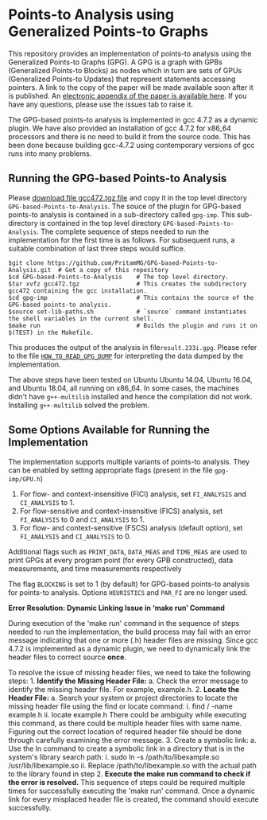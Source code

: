 Points-to Analysis using Generalized Points-to Graphs
======================================================
This repository provides an implementation of points-to analysis using the Generalized Points-to Graphs (GPG). A GPG is a graph with GPBs (Generalized Points-to Blocks) as nodes which in turn are sets of GPUs (Generalized Points-to Updates) that represent statements accessing pointers. A link to the copy of the paper will be made available soon after it is published. An [electronic appendix of the paper is available here](appendix-gpg-pta-v4.pdf). If you have any questions, please use the issues tab to raise it.

The GPG-based points-to analysis is implemented in gcc 4.7.2 as a dynamic plugin. We have also provided an installation of gcc 4.7.2 for x86_64 processors and there is no need to build it from the source code. This has been done because building gcc-4.7.2 using contemporary versions of gcc runs into many problems. 


Running the GPG-based Points-to Analysis
----------------------------------------
Please [download file gcc472.tgz file](https://drive.google.com/file/d/16ohWj5w-Ujks-qsqseGs3mUbtO3x05gX/view?usp=sharing) and copy it in the top level directory `GPG-based-Points-to-Analysis`. The souce of the plugin for GPG-based points-to analysis is contained in a sub-directory called `gpg-imp`. This sub-directory is contained in the top level directory `GPG-based-Points-to-Analysis`. The complete sequence of steps needed to run the implementation for the first time is as follows. For subsequent runs, a suitable combination of last three steps would suffice.

    $git clone https://github.com/PritamMG/GPG-based-Points-to-Analysis.git  # Get a copy of this repository
    $cd GPG-based-Points-to-Analysis    # The top level directory.
    $tar xvfz gcc472.tgz                # This creates the subdirectory gcc472 containing the gcc installation.
    $cd gpg-imp                         # This contains the source of the GPG-based points-to analysis.
    $source set-lib-paths.sh            # `source` command instantiates the shell variables in the current shell.
    $make run                           # Builds the plugin and runs it on $(TEST) in the Makefile.
    

This produces the output of the analysis in file`result.233i.gpg`. Please refer to the file [`HOW_TO_READ_GPG_DUMP`](HOW_TO_READ_GPG_DUMP.md) for interpreting the data dumped by the implementation.

The above steps have been tested on Ubuntu Ubuntu 14.04, Ubuntu 16.04, and Ubuntu 18.04, all running on x86_64. In some cases, the machines didn't have `g++-multilib` installed and hence the compilation did not work. Installing `g++-multilib` solved the problem.

Some Options Available for Running the Implementation
------------------------------------------------------

The implementation supports multiple variants of points-to analysis. They can be enabled by setting appropriate flags (present in the file `gpg-imp/GPU.h`)

1. For flow- and context-insensitive (FICI) analysis, set `FI_ANALYSIS` and `CI_ANALYSIS` to 1.
2. For flow-sensitive and context-insensitive (FICS) analysis, set `FI_ANALYSIS` to 0 and `CI_ANALYSIS` to 1.
3. For flow- and context-sensitive (FSCS) analysis (default option), set `FI_ANALYSIS` and `CI_ANALYSIS` to 0.

Additional flags such as `PRINT_DATA`, `DATA_MEAS` and `TIME_MEAS` are used to print GPGs at every program point (for every GPB constructed), data measurements, and time measurements respectively

The flag `BLOCKING` is set to 1 (by default) for GPG-based points-to analysis for points-to analysis. Options `HEURISTICS` and `PAR_FI` are no longer used.

**Error Resolution: Dynamic Linking Issue in ‘make run’ Command**

During execution of the 'make run' command in the sequence of steps needed to run the implementation, the build process may fail with an error message indicating that one or more (.h) header files are missing.
Since gcc 4.7.2 is implemented as a dynamic plugin, we need to dynamically link the header files to correct source **once**. 

To resolve the issue of missing header files, we need to take the following steps:
    1. **Identify the Missing Header File:**
        a. Check the error message to identify the missing header file. For example, example.h.
    2. **Locate the Header File:**
        a. Search your system or project directories to locate the missing header file using the find or locate command:
            i. find / -name example.h
            ii. locate example.h
        There could be ambiguity while executing this command, as there could be multiple header files with same name. Figuring            out the correct location of required header file should be done through carefully examining the error message. 
    3. Create a symbolic link:
        a. Use the ln command to create a symbolic link in a directory that is in the system's library search path:
            i. sudo ln -s /path/to/libexample.so /usr/lib/libexample.so
            ii. Replace /path/to/libexample.so with the actual path to the library found in step 2.
**Execute the make run command to check if the error is resolved.**
This sequence of steps could be required multiple times for successfully executing the 'make run' command. Once a dynamic link for every misplaced header file is created, the command should execute successfully. 
